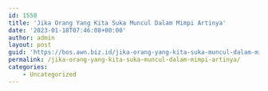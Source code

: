 ```yaml
---
id: 1550
title: 'Jika Orang Yang Kita Suka Muncul Dalam Mimpi Artinya'
date: '2023-01-18T07:46:08+00:00'
author: admin
layout: post
guid: 'https://bos.awn.biz.id/jika-orang-yang-kita-suka-muncul-dalam-mimpi-artinya/'
permalink: /jika-orang-yang-kita-suka-muncul-dalam-mimpi-artinya/
categories:
    - Uncategorized
---
```


